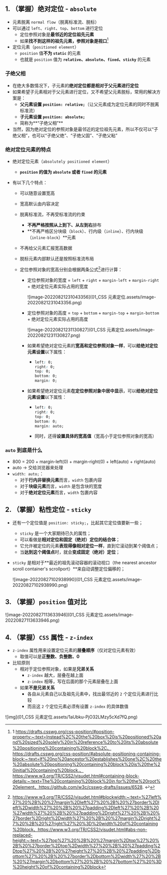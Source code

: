 ## 1. （掌握）绝对定位 - `absolute`

- 元素脱离 `normal flow`（脱离标准流、脱标）
- 可以通过 `left`、`right`、`top`、`bottom` 进行定位
  - 定位参照对象是**最邻近的定位祖先元素**
  - 如果**找不到这样的祖先元素，参照对象是视口**[^1]
- 定位元素（`positioned element`）
  - `position` 值**不为 `static`** 的元素
  - 也就是 `position` 值为 **`relative`、`absolute`、`fixed`、`sticky`** 的元素

### 子绝父相

- 在绝大多数情况下，子元素的**绝对定位都是相对于父元素进行定位**
- 如果希望子元素相对于父元素进行定位，又不希望父元素脱标，常用的解决方案是：
  - **父元素设置 `position: relative;`**（让父元素成为定位元素的同时不脱离标准流）
  - **子元素设置 `position: absolute;`**
  - 简称为**“子绝父相”**
- 当然，因为绝对定位的参照对象是最邻近的定位祖先元素，所以不仅可以“子绝父相”，也可以“子绝父绝”、“子绝父固”、“子绝父粘”

### 绝对定位元素的特点

- 绝对定位元素（`absolutely positioned element`）

  - **`position` 的值为 `absolute` 或者 `fixed` 的元素**

- 有以下几个特点：

  - 可以随意设置宽高

  - 宽高默认由内容决定

  - 脱离标准流，不再受标准流的约束

    - **不再严格按照从上到下、从左到右**排布
    - **不再严格区分块级（`block`）、行内级（`inline`）、行内块级（`inline-block`）**元素

  - 不再给父元素汇报宽高数据

  - 脱标元素内部默认还是按照标准流布局

  - 定位参照对象的宽高分别会根据两条公式[^2]进行计算：

    - 定位参照对象的宽度 = `left` + `right` + `margin-left` + `margin-right` + 绝对定位元素实际占用的宽度

      ![image-20220821231043356](01_CSS 元素定位.assets/image-20220821231043356.png)

    - 定位参照对象的高度 = `top` + `bottom` + `margin-top` + `margin-bottom` + 绝对定位元素实际占用的高度

      ![image-20220821231130827](01_CSS 元素定位.assets/image-20220821231130827.png)

    - 如果希望绝对定位元素的**宽高和定位参照对象一样**，可以**给绝对定位元素设置**以下属性：

      - ```css
        left: 0;
        right: 0;
        top: 0;
        bottom: 0;
        margin: 0;
        ```

    - 如果希望绝对定位元素**在定位参照对象中居中显示**，可以**给绝对定位元素设置**以下属性：

      - ```css
        left: 0;
        right: 0;
        top: 0;
        bottom: 0;
        margin: auto;
        ```

      - 同时，还得**设置具体的宽高值**（宽高小于定位参照对象的宽高）

### `auto` 到底是什么

- 800 = 200 + margin-left(0) + margin-right(0) + left(auto) + right(auto)
- auto -> 交给浏览器来处理
- `width: auto;`：
  - 对于**行内非替换元素**而言，`width` 包裹内容
  - 对于**块级元素**而言，`width` 是包含块的宽度
  - 对于**绝对定位元素**而言，`width` 包裹内容

## 2. （掌握）粘性定位 - `sticky`

- 还有一个定位值是 `position: sticky;`，比起其它定位值要新一些；

  - `sticky` 是一个大家期待已久的属性；
  - 可以看做是**相对定位和固定（绝对）定位的结合体**；
  - 它允许被定位的元素**表现得像相对定位一样**，直到它滚动到某个阈值点；
  - 当**达到这个阈值点**时，就会**变成固定（绝对）定位**；

- `sticky` 是相对于**最近的祖先滚动容器的滚动视口（the nearest ancestor scroll container's scrollport）**来自动调整定位偏移的；

  ![image-20220827102938990](01_CSS 元素定位.assets/image-20220827102938990.png)

## 3. （掌握）`position` 值对比

![image-20220827113633946](01_CSS 元素定位.assets/image-20220827113633946.png)

## 4. （掌握）`CSS` 属性 - `z-index`

- `z-index` 属性用来设置定位元素的**层叠顺序**（仅对定位元素有效）
  - 取值可以是**正整数、负整数、0**
- 比较原则
  - 相对于定位参照对象，如果是**兄弟关系**
    - `z-index` 越大，层叠在越上面
    - `z-index` 相等，写在后面的那个元素层叠在上面
  - 如果**不是兄弟关系**
    - 各自从元素自己以及祖先元素中，找出最邻近的 `2` 个定位元素进行比较
    - 而且这 `2` 个定位元素必须有设置 `z-index` 的具体数值

![img](01_CSS 元素定位.assets/1aUbku-PjO32LMzy5cXd7fQ.png)



[^1]: 1 https://drafts.csswg.org/css-position/#position-property:~:text=Instead%2C%20the%20box%20is%20positioned%20and%20sized%20solely%20in%20reference%20to%20its%20absolute%20positioning%20containing%20block%2C、https://drafts.csswg.org/css-position/#absolute-positioning-containing-block:~:text=If%20no%20ancestor%20establishes%20one%2C%20the%20absolute%20positioning%20containing%20block%20is%20the%20initial%20containing%20block.、https://www.w3.org/TR/CSS2/visudet.html#containing-block-details:~:text=The%20containing%20block%20in,for%20the%20root%20element、https://github.com/w3c/csswg-drafts/issues/6528. ↩
[^2]: https://www.w3.org/TR/CSS2/visudet.html#blockwidth:~:text=%27left%27%20%2B%20%27margin%2Dleft%27%20%2B%20%27border%2Dleft%2Dwidth%27%20%2B%20%27padding%2Dleft%27%20%2B%20%27width%27%20%2B%20%27padding%2Dright%27%20%2B%20%27border%2Dright%2Dwidth%27%20%2B%20%27margin%2Dright%27%20%2B%20%27right%27%20%3D%20width%20of%20containing%20block、https://www.w3.org/TR/CSS2/visudet.html#abs-non-replaced-height:~:text=%27top%27%20%2B%20%27margin%2Dtop%27%20%2B%20%27border%2Dtop%2Dwidth%27%20%2B%20%27padding%2Dtop%27%20%2B%20%27height%27%20%2B%20%27padding%2Dbottom%27%20%2B%20%27border%2Dbottom%2Dwidth%27%20%2B%20%27margin%2Dbottom%27%20%2B%20%27bottom%27%20%3D%20height%20of%20containing%20block
